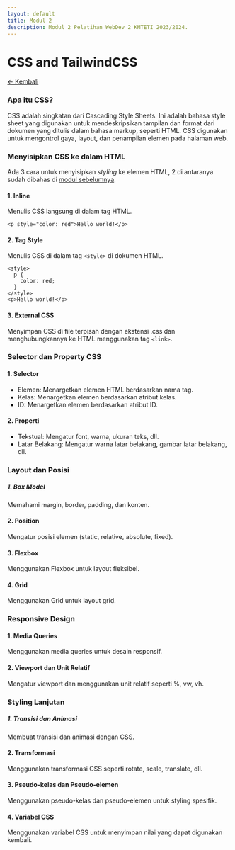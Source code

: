 ```yaml
---
layout: default
title: Modul 2
description: Modul 2 Pelatihan WebDev 2 KMTETI 2023/2024.
---
```


# **CSS and TailwindCSS**
[← Kembali](./)

<!-- [Versi Google Docs](https://docs.google.com/document/d/1wa5O2ZyeqsU9dBnCOjotH5rwXc1apYnosM_5K1dEgCc/edit?usp=sharing) -->

### **Apa itu CSS?**
CSS adalah singkatan dari Cascading Style Sheets. Ini adalah bahasa style sheet yang digunakan untuk mendeskripsikan tampilan dan format dari dokumen yang ditulis dalam bahasa markup, seperti HTML. CSS digunakan untuk mengontrol gaya, layout, dan penampilan elemen pada halaman web.

### **Menyisipkan CSS ke dalam HTML**
Ada 3 cara untuk menyisipkan *styling* ke elemen HTML, 2 di antaranya sudah dibahas di [modul sebelumnya](./modul1.html).

#### **1. Inline**
Menulis CSS langsung di dalam tag HTML.

`<p style="color: red">Hello world!</p>`

#### **2. Tag Style**
Menulis CSS di dalam tag `<style>` di dokumen HTML.

```
<style>
  p {
    color: red;
  }
</style>
<p>Hello world!</p>
```

#### **3. External CSS**
Menyimpan CSS di file terpisah dengan ekstensi .css dan menghubungkannya ke HTML menggunakan tag `<link>`.

### **Selector dan Property CSS**

#### **1. Selector**
- Elemen: Menargetkan elemen HTML berdasarkan nama tag.
- Kelas: Menargetkan elemen berdasarkan atribut kelas.
- ID: Menargetkan elemen berdasarkan atribut ID.

#### **2. Properti**
- Tekstual: Mengatur font, warna, ukuran teks, dll.
- Latar Belakang: Mengatur warna latar belakang, gambar latar belakang, dll.

### **Layout dan Posisi**
##### **1. Box Model**
Memahami margin, border, padding, dan konten.

#### **2. Position**
Mengatur posisi elemen (static, relative, absolute, fixed).

#### **3. Flexbox**
Menggunakan Flexbox untuk layout fleksibel.

#### **4. Grid** 
Menggunakan Grid untuk layout grid.

### **Responsive Design**
#### **1. Media Queries**
Menggunakan media queries untuk desain responsif.

#### **2. Viewport dan Unit Relatif**
Mengatur viewport dan menggunakan unit relatif seperti %, vw, vh.

### **Styling Lanjutan**
##### **1. Transisi dan Animasi**
Membuat transisi dan animasi dengan CSS.

#### **2. Transformasi**
Menggunakan transformasi CSS seperti rotate, scale, translate, dll.

#### **3. Pseudo-kelas dan Pseudo-elemen**
Menggunakan pseudo-kelas dan pseudo-elemen untuk styling spesifik.

#### **4. Variabel CSS**
Menggunakan variabel CSS untuk menyimpan nilai yang dapat digunakan kembali.